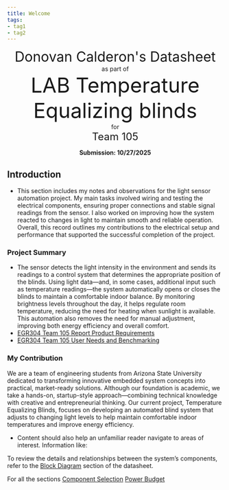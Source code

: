 ```yaml
---
title: Welcome
tags:
- tag1
- tag2
---
```

<center>
<font size= "6">Donovan Calderon's Datasheet</font><br>
as part of<br>
<font size= "8"> LAB Temperature Equalizing blinds</font><br>
for<br>
<font size= "5"> Team 105 </font><br>

**Submission: 10/27/2025**
</center>

## Introduction

* This section includes my notes and observations for the light sensor automation project. My main tasks involved wiring and testing the electrical components, ensuring proper connections and stable signal readings from the sensor. I also worked on improving how the system reacted to changes in light to maintain smooth and reliable operation. Overall, this record outlines my contributions to the electrical setup and performance that supported the successful completion of the project.
### Project Summary

* The sensor detects the light intensity in the environment and sends its readings to a control system that determines the appropriate position of the blinds. Using light data—and, in some cases, additional input such as temperature readings—the system automatically opens or closes the blinds to maintain a comfortable indoor balance. By monitoring brightness levels throughout the day, it helps regulate room temperature, reducing the need for heating when sunlight is available. This automation also removes the need for manual adjustment, improving both energy efficiency and overall comfort.
* [EGR304 Team 105 Report
Product Requirements](https://egr304-2025-f-105.github.io/Team105.github.io/04-Product-Requirements/)
* [EGR304 Team 105 User Needs and Benchmarking](https://egr304-2025-f-105.github.io/Team105.github.io/03-User-Needs-and%20Benchmarking/)


### My Contribution

We are a team of engineering students from Arizona State University dedicated to transforming innovative embedded system concepts into practical, market-ready solutions. Although our foundation is academic, we take a hands-on, startup-style approach—combining technical knowledge with creative and entrepreneurial thinking. Our current project, Temperature Equalizing Blinds, focuses on developing an automated blind system that adjusts to changing light levels to help maintain comfortable indoor temperatures and improve energy efficiency.
* Content should also help an unfamiliar reader navigate to areas of interest. Information like:

To review the details and relationships between the system’s components, refer to the [Block Diagram](https://dcalde11.github.io/01-Block-Diagram/Block-Diagram/) section of the datasheet.

For all the sections
[Component Selection](https://dcalde11.github.io/02-Component-Selection/Component-Selection/)
[Power Budget](https://dcalde11.github.io/05-Power-Budget/Power-Budget/)
